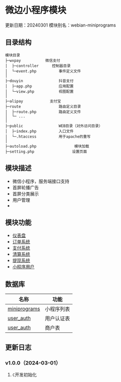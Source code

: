 # 微边小程序模块
更新日期：20240301
模块别名：webian-miniprograms

## 目录结构
```
模块目录
├─wxpay           微信支付
│  ├─controller      控制器目录
│  └─event.php          事件定义文件
│
├─douyin                抖音支付
│  ├─app.php            应用配置
│  └─view.php           视图配置
│
├─alipay            支付宝
├─route                 路由定义目录
│  ├─route.php          路由定义文件
│  └─ ...
│
├─public                WEB目录（对外访问目录）
│  ├─index.php          入口文件
│  └─.htaccess          用于apache的重写
│
├─autoload.php                 模块加载
├─setting.php                 设置页面
```

## 模块描述
 - 微信小程序，服务端接口支持
 - 首屏轮播广告
 - 首屏分类展示
 - 用户管理
 -

## 模块功能
 - [仪表盘](./docs/dashboard.md)
 - [订单系统](./docs/order.md)
 - [支付系统](./docs/payment.md)
 - [清算系统](./docs/clearing.md)
 - [提现系统](./docs/cashout.md)
 - [小程序用户](./docs/user.md)

## 数据库
| 名称                           | 功能 |
| ------------------------------ | ---- |
| [miniprograms](./docs/db_miniprograms.md)  | 小程序列表   |
| [user_auth](./docs/db_user_auth.md) | 用户认证表     |
| [user_auth](./docs/db_merchants.md) | 商户表     |

## 更新日志
### v1.0.0（2024-03-01）
1. `C`开发初始化
